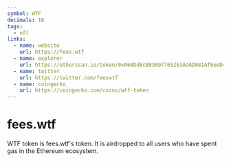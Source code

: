 ```yaml
---
symbol: WTF
decimals: 18
tags:
  - nft
links:
  - name: website
    url: https://fees.wtf
  - name: explorer
    url: https://etherscan.io/token/0xA68Dd8cB83097765263AdAD881Af6eeD479c4a33
  - name: twitter
    url: https://twitter.com/feeswtf
  - name: coingecko
    url: https://coingecko.com/coins/wtf-token
---
```


# fees.wtf

WTF token is fees.wtf's token. It is airdropped to all users who have spent gas in the Ethereum ecosystem.
